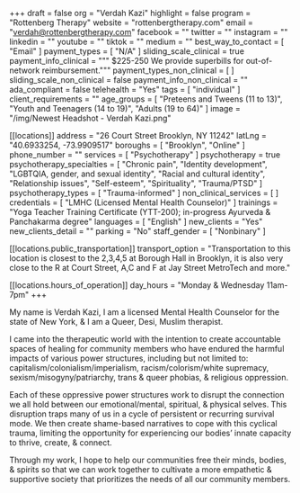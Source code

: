 +++
draft = false
org = "Verdah Kazi"
highlight = false
program = "Rottenberg Therapy"
website = "rottenbergtherapy.com"
email = "verdah@rottenbergtherapy.com"
facebook = ""
twitter = ""
instagram = ""
linkedin = ""
youtube = ""
tiktok = ""
medium = ""
best_way_to_contact = [ "Email" ]
payment_types = [ "N/A" ]
sliding_scale_clinical = true
payment_info_clinical = """
$225-250
We provide superbills for out-of-network reimbursement."""
payment_types_non_clinical = [ ]
sliding_scale_non_clinical = false
payment_info_non_clinical = ""
ada_compliant = false
telehealth = "Yes"
tags = [ "individual" ]
client_requirements = ""
age_groups = [
  "Preteens and Tweens (11 to 13)",
  "Youth and Teenagers (14 to 19)",
  "Adults (19 to 64)"
]
image = "/img/Newest Headshot - Verdah Kazi.png"

[[locations]]
address = "26 Court Street Brooklyn, NY 11242"
latLng = "40.6933254, -73.9909517"
boroughs = [ "Brooklyn", "Online" ]
phone_number = ""
services = [ "Psychotherapy" ]
psychotherapy = true
psychotherapy_specialties = [
  "Chronic pain",
  "Identity development",
  "LGBTQIA, gender, and sexual identity",
  "Racial and cultural identity",
  "Relationship issues",
  "Self-esteem",
  "Spirituality",
  "Trauma/PTSD"
]
psychotherapy_types = [ "Trauma-informed" ]
non_clinical_services = [ ]
credentials = [ "LMHC (Licensed Mental Health Counselor)" ]
trainings = "Yoga Teacher Training Certificate (YTT-200); in-progress Ayurveda & Panchakarma degree"
languages = [ "English" ]
new_clients = "Yes"
new_clients_detail = ""
parking = "No"
staff_gender = [ "Nonbinary" ]

  [[locations.public_transportation]]
  transport_option = "Transportation to this location is closest to the 2,3,4,5 at Borough Hall in Brooklyn, it is also very close to the R at Court Street, A,C and F at Jay Street MetroTech and more."

  [[locations.hours_of_operation]]
  day_hours = "Monday & Wednesday 11am-7pm"
+++


My name is Verdah Kazi, I am a licensed Mental Health Counselor for the state of New York, & I am a Queer, Desi, Muslim therapist. 

I came into the therapeutic world with the intention to create accountable spaces of healing for community members who have endured the harmful impacts of various power structures, including but not limited to: capitalism/colonialism/imperialism, racism/colorism/white supremacy, sexism/misogyny/patriarchy, trans & queer phobias, & religious oppression.

Each of these oppressive power structures work to disrupt the connection we all hold between our emotional/mental, spiritual, & physical selves. This disruption traps many of us in a cycle of persistent or recurring survival mode. We then create shame-based narratives to cope with this cyclical trauma, limiting the opportunity for experiencing our bodies’ innate capacity to thrive, create, & connect.

Through my work, I hope to help our communities free their minds, bodies, & spirits so that we can work together to cultivate a more empathetic & supportive society that prioritizes the needs of all our community members.

